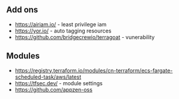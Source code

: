 
## Add ons
* https://airiam.io/ - least privilege iam
* https://yor.io/ - auto tagging resources
* https://github.com/bridgecrewio/terragoat - vunerability

## Modules
* https://registry.terraform.io/modules/cn-terraform/ecs-fargate-scheduled-task/aws/latest
* https://tfsec.dev/ - module settings
* https://github.com/appzen-oss